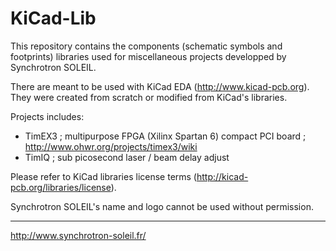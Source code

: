 KiCad-Lib
=========

This repository contains the components (schematic symbols and footprints) libraries used for miscellaneous projects developped by Synchrotron SOLEIL.

There are meant to be used with KiCad EDA (http://www.kicad-pcb.org).
They were created from scratch or modified from KiCad's libraries.

Projects includes:

* TimEX3 ; multipurpose FPGA (Xilinx Spartan 6) compact PCI board ; http://www.ohwr.org/projects/timex3/wiki
* TimIQ  ; sub picosecond laser / beam delay adjust

Please refer to KiCad libraries license terms (http://kicad-pcb.org/libraries/license).

Synchrotron SOLEIL's name and logo cannot be used without permission.

----------

http://www.synchrotron-soleil.fr/

